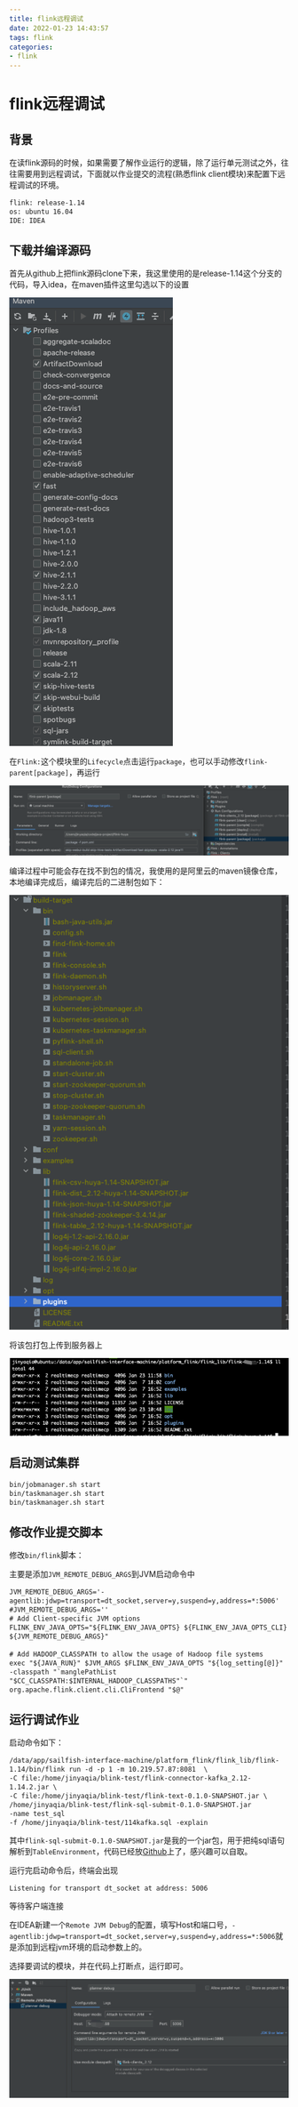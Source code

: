 ```yaml
---
title: flink远程调试
date: 2022-01-23 14:43:57
tags: flink
categories: 
- flink
---
```

# flink远程调试

## 背景

在读flink源码的时候，如果需要了解作业运行的逻辑，除了运行单元测试之外，往往需要用到远程调试，下面就以作业提交的流程(熟悉flink client模块)来配置下远程调试的环境。

```
flink: release-1.14
os: ubuntu 16.04
IDE: IDEA
```

<!--more -->

## 下载并编译源码

首先从github上把flink源码clone下来，我这里使用的是release-1.14这个分支的代码，导入idea，在maven插件这里勾选以下的设置

![image-20220123120846080](../../images/flink/remote-debug.md/debug-3.png)

在`Flink:`这个模块里的`Lifecycle`点击运行`package`，也可以手动修改`flink-parent[package]`，再运行

![image-20220123121043735](../../images/flink/remote-debug.md/debug-4.png)

编译过程中可能会存在找不到包的情况，我使用的是阿里云的maven镜像仓库，本地编译完成后，编译完后的二进制包如下：

![image-20220123115658062](../../images/flink/remote-debug.md/debug-1.png)

将该包打包上传到服务器上

![image-20220123115925969](../../images/flink/remote-debug.md/debug-2.png)

## 启动测试集群

```shell
bin/jobmanager.sh start
bin/taskmanager.sh start
bin/taskmanager.sh start
```

## 修改作业提交脚本

修改`bin/flink`脚本：

主要是添加`JVM_REMOTE_DEBUG_ARGS`到JVM启动命令中

```shell
JVM_REMOTE_DEBUG_ARGS='-agentlib:jdwp=transport=dt_socket,server=y,suspend=y,address=*:5006'
#JVM_REMOTE_DEBUG_ARGS=''
# Add Client-specific JVM options
FLINK_ENV_JAVA_OPTS="${FLINK_ENV_JAVA_OPTS} ${FLINK_ENV_JAVA_OPTS_CLI} ${JVM_REMOTE_DEBUG_ARGS}"

# Add HADOOP_CLASSPATH to allow the usage of Hadoop file systems
exec "${JAVA_RUN}" $JVM_ARGS $FLINK_ENV_JAVA_OPTS "${log_setting[@]}" -classpath "`manglePathList "$CC_CLASSPATH:$INTERNAL_HADOOP_CLASSPATHS"`" org.apache.flink.client.cli.CliFrontend "$@"

```

## 运行调试作业

启动命令如下：

```
/data/app/sailfish-interface-machine/platform_flink/flink_lib/flink-1.14/bin/flink run -d -p 1 -m 10.219.57.87:8081  \
-C file:/home/jinyaqia/blink-test/flink-connector-kafka_2.12-1.14.2.jar \
-C file:/home/jinyaqia/blink-test/flink-text-0.1.0-SNAPSHOT.jar \
/home/jinyaqia/blink-test/flink-sql-submit-0.1.0-SNAPSHOT.jar
-name test_sql
-f /home/jinyaqia/blink-test/114kafka.sql -explain
```

其中`flink-sql-submit-0.1.0-SNAPSHOT.jar`是我的一个jar包，用于把纯sql语句解析到`TableEnvironment`，代码已经放[Github](https://github.com/jinyaqia/flink-sql-submit)上了，感兴趣可以自取。

运行完启动命令后，终端会出现

```shell
Listening for transport dt_socket at address: 5006
```

等待客户端连接

在IDEA新建一个`Remote JVM Debug`的配置，填写Host和端口号，`-agentlib:jdwp=transport=dt_socket,server=y,suspend=y,address=*:5006`就是添加到远程jvm环境的启动参数上的。

选择要调试的模块，并在代码上打断点，运行即可。

![image-20220123122327329](../../images/flink/remote-debug.md/debug-5.png)

